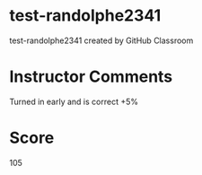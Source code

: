 # test-randolphe2341
test-randolphe2341 created by GitHub Classroom

# Instructor Comments
Turned in early and is correct +5%
# Score
105
